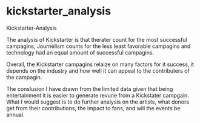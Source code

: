 # kickstarter_analysis
Kickstarter-Analysis

The analysis of Kickstarter is that therater count for the most successful campagins, Journelism counts for the less least favorable campagins and technology had an equal amount of successful campagins. 

Overall, the Kickstarter campagins relaize on many factors for it success, it depends on the industry and how well it can appeal to the contributers of the campagin. 

The conslusion I have drawn from the limited data given that being entertainment it is easier to generate revune from a Kickstater campgain. What I would suggest is to do further analysis on the artists, what donors get from their contributions, the impact to fans, and will the events be annual. 
